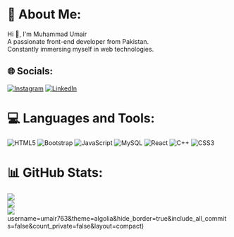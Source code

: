 # 💫 About Me:
Hi 👋, I'm Muhammad Umair<br>A passionate front-end developer from Pakistan.<br>Constantly immersing myself in web technologies.


## 🌐 Socials:
[![Instagram](https://img.shields.io/badge/Instagram-%23E4405F.svg?logo=Instagram&logoColor=white)](https://instagram.com/https://www.instagram.com/u_k_584?igsh=MW1qMHNpdmh2N3lnOQ==) [![LinkedIn](https://img.shields.io/badge/LinkedIn-%230077B5.svg?logo=linkedin&logoColor=white)](https://linkedin.com/in/https://www.linkedin.com/in/muhammad-umair-khan-012549265?utm_source=share&utm_campaign=share_via&utm_content=profile&utm_medium=android_app) 

# 💻 Languages and Tools:
![HTML5](https://img.shields.io/badge/html5-%23E34F26.svg?style=plastic&logo=html5&logoColor=white) ![Bootstrap](https://img.shields.io/badge/bootstrap-%238511FA.svg?style=plastic&logo=bootstrap&logoColor=white) ![JavaScript](https://img.shields.io/badge/javascript-%23323330.svg?style=plastic&logo=javascript&logoColor=%23F7DF1E) ![MySQL](https://img.shields.io/badge/mysql-4479A1.svg?style=plastic&logo=mysql&logoColor=white) ![React](https://img.shields.io/badge/react-%2320232a.svg?style=plastic&logo=react&logoColor=%2361DAFB) ![C++](https://img.shields.io/badge/c++-%2300599C.svg?style=plastic&logo=c%2B%2B&logoColor=white) ![CSS3](https://img.shields.io/badge/css3-%231572B6.svg?style=plastic&logo=css3&logoColor=white)
# 📊 GitHub Stats:
![](https://github-readme-stats.vercel.app/api?username=umair763&theme=algolia&hide_border=true&include_all_commits=false&count_private=false)<br/>
![](https://github-readme-streak-stats.herokuapp.com/?user=umair763&theme=algolia&hide_border=true)<br/>
![](https://github-readme-streak-stats.herokuapp.com/?user=umair763&theme=algolia&hide_border=true)<br/>username=umair763&theme=algolia&hide_border=true&include_all_commits=false&count_private=false&layout=compact)


